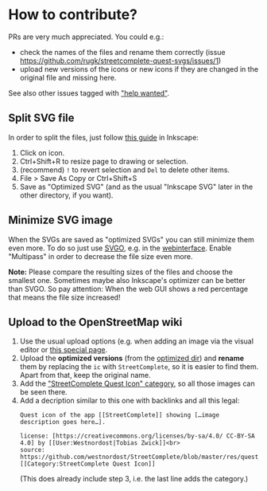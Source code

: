 # How to contribute?
PRs are very much appreciated. You could e.g.:
* check the names of the files and rename them correctly (issue https://github.com/rugk/streetcomplete-quest-svgs/issues/1)
* upload new versions of the icons or new icons if they are changed in the original file and missing here.

See also other issues tagged with ["help wanted"](https://github.com/rugk/streetcomplete-quest-svgs/labels/help%20wanted).

## Split SVG file

In order to split the files, just follow [this guide](https://graphicdesign.stackexchange.com/questions/18088/exporting-an-object-as-svg-from-inkscape) in Inkscape:
1. Click on icon.
2. Ctrl+Shift+R to resize page to drawing or selection.
3. (recommend) `!` to revert selection and `Del` to delete other items.
3. File > Save As Copy or Ctrl+Shift+S
4. Save as "Optimized SVG" (and as the usual "Inkscape SVG" later in the other directory, if you want).

## Minimize SVG image

When the SVGs are saved as "optimized SVGs" you can still minimize them even more. To do so just use [SVGO](https://github.com/svg/svgo), e.g. in the [webinterface](https://jakearchibald.github.io/svgomg/). Enable "Multipass" in order to decrease the file size even more.

**Note:** Please compare the resulting sizes of the files and choose the smallest one. Sometimes maybe also Inkscape's optimizer can be better than SVGO.
So pay attention: When the web GUI shows a red percentage that means the file size increased!

## Upload to the OpenStreetMap wiki

1. Use the usual upload options (e.g. when adding an image via the visual editor or [this special page](https://wiki.openstreetmap.org/wiki/Special:Upload).
2. Upload the **optimized versions** (from the [optimized dir](optimized/)) and **rename** them by replacing the `ic` with `StreetComplete`, so it is easier to find them. Apart from that, keep the original name.
3. Add the ["StreetComplete Quest Icon" category](https://wiki.openstreetmap.org/wiki/Category:StreetComplete_Quest_Icon), so all those images can be seen there.
4. Add a decription similar to this one with backlinks and all this legal:
   ```
   Quest icon of the app [[StreetComplete]] showing […image description goes here…].
   
   license: [https://creativecommons.org/licenses/by-sa/4.0/ CC-BY-SA 4.0] by [[User:Westnordost|Tobias Zwick]]<br>
   source: https://github.com/westnordost/StreetComplete/blob/master/res/quest_icons.svg
   [[Category:StreetComplete Quest Icon]]
   ```
   (This does already include step 3, i.e. the last line adds the category.)

